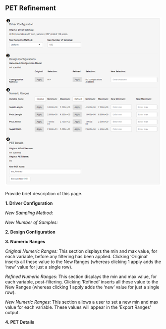 ## PET Refinement

![PET Refinement](images/petrefinement_withnums.png)

Provide brief description of this page.

**1. Driver Configuration**

_New Sampling Method:_

_New Number of Samples:_

**2. Design Configuration**

**3. Numeric Ranges**

_Original Numeric Ranges:_
This section displays the min and max value, for each variable, before any filtering has been applied.  Clicking ‘Original’ inserts all these value to the New Ranges (whereas clicking 1 apply adds the ‘new’ value for just a single row).

_Refined Numeric Ranges:_
This section displays the min and max value, for each variable, post-filtering.  Clicking ‘Refined’ inserts all these value to the New Ranges (whereas clicking 1 apply adds the ‘new’ value for just a single row).

_New Numeric Ranges:_
This section allows a user to set a new min and max value for each variable.  These values will appear in the ‘Export Ranges’ output.

**4. PET Details**
